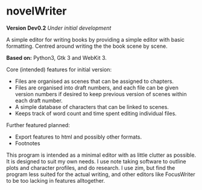 # novelWriter

**Version Dev0.2**
*Under initial development*

A simple editor for writing books by providing a simple editor with basic formatting.
Centred around writing the the book scene by scene.

**Based on:** Python3, Gtk 3 and WebKit 3.

Core (intended) features for initial version:

* Files are organised as scenes that can be assigned to chapters.
* Files are organised into draft numbers, and each file can be given version numbers if desired to keep previous version
  of scenes within each draft number.
* A simple database of characters that can be linked to scenes.
* Keeps track of word count and time spent editing individual files.

Further featured planned:

* Export features to html and possibly other formats.
* Footnotes

This program is intended as a minimal editor with as little clutter as possible. It is designed to suit my own needs.
I use note taking software to outline plots and character profiles, and do research. I use zim, but find the program
less suited for the actual writing, and other editors like FocusWriter to be too lacking in features alltogether.
